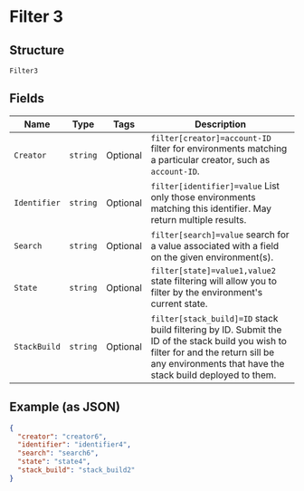 
# Filter 3

## Structure

`Filter3`

## Fields

| Name | Type | Tags | Description |
|  --- | --- | --- | --- |
| `Creator` | `string` | Optional | `filter[creator]=account-ID` filter for environments matching a particular creator, such as `account-ID`. |
| `Identifier` | `string` | Optional | `filter[identifier]=value` List only those environments matching this identifier. May return multiple results. |
| `Search` | `string` | Optional | `filter[search]=value` search for a value associated with a field on the given environment(s). |
| `State` | `string` | Optional | `filter[state]=value1,value2` state filtering will allow you to filter by the environment's current state. |
| `StackBuild` | `string` | Optional | `filter[stack_build]=ID` stack build filtering by ID.  Submit the ID of the stack build you wish to filter for and the return sill be any environments that have the stack build deployed to them. |

## Example (as JSON)

```json
{
  "creator": "creator6",
  "identifier": "identifier4",
  "search": "search6",
  "state": "state4",
  "stack_build": "stack_build2"
}
```

